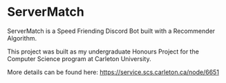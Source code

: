 # ServerMatch

ServerMatch is a Speed Friending Discord Bot built with a Recommender Algorithm.

This project was built as my undergraduate Honours Project for the Computer Science program at Carleton University. 

More details can be found here: https://service.scs.carleton.ca/node/6651